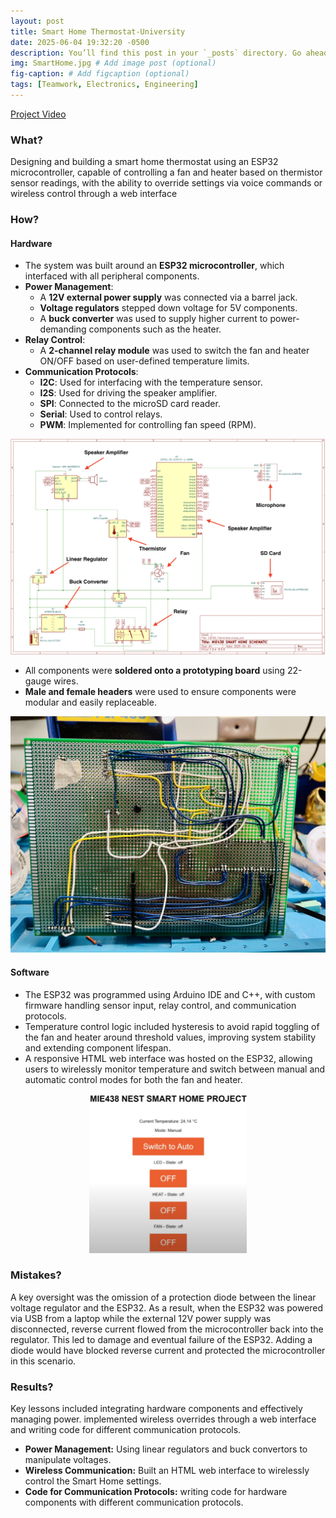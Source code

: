```yaml
---
layout: post
title: Smart Home Thermostat-University
date: 2025-06-04 19:32:20 -0500
description: You’ll find this post in your `_posts` directory. Go ahead and edit it and re-build the site to see your changes. # Add post description (optional)
img: SmartHome.jpg # Add image post (optional)
fig-caption: # Add figcaption (optional)
tags: [Teamwork, Electronics, Engineering]
---
```


[Project Video](https://youtu.be/AboBtPy3Abc?si=dfY4FVKgFEML-8DS)

### What?

Designing and building a smart home thermostat using an ESP32 microcontroller, capable of controlling a fan and heater based on thermistor sensor readings, with the ability to override settings via voice commands or wireless control through a web interface

### How?

#### Hardware

- The system was built around an **ESP32 microcontroller**, which interfaced with all peripheral components.
- **Power Management**:
  - A **12V external power supply** was connected via a barrel jack.
  - **Voltage regulators** stepped down voltage for 5V components.
  - A **buck converter** was used to supply higher current to power-demanding components such as the heater.
- **Relay Control**:
  - A **2-channel relay module** was used to switch the fan and heater ON/OFF based on user-defined temperature limits.
- **Communication Protocols**:
  - **I2C**: Used for interfacing with the temperature sensor.
  - **I2S**: Used for driving the speaker amplifier.
  - **SPI**: Connected to the microSD card reader.
  - **Serial**: Used to control relays.
  - **PWM**: Implemented for controlling fan speed (RPM).

![Smart Home Circuit Diagram](/assets/img/smarthomesch.png)

- All components were **soldered onto a prototyping board** using 22-gauge wires.
- **Male and female headers** were used to ensure components were modular and easily replaceable.

![Smart Home Soldering](/assets/img/SmartHomeSoldering.jpg)

#### Software

- The ESP32 was programmed using Arduino IDE and C++, with custom firmware handling sensor input, relay control, and communication protocols.
- Temperature control logic included hysteresis to avoid rapid toggling of the fan and heater around threshold values, improving system stability and extending component lifespan.
- A responsive HTML web interface was hosted on the ESP32, allowing users to wirelessly monitor temperature and switch between manual and automatic control modes for both the fan and heater.

<div align="center">
  <img src="/assets/img/smarthomesoftware.png" alt="Description" style="width:50%;">
</div>


### Mistakes?

A key oversight was the omission of a protection diode between the linear voltage regulator and the ESP32. As a result, when the ESP32 was powered via USB from a laptop while the external 12V power supply was disconnected, reverse current flowed from the microcontroller back into the regulator. This led to damage and eventual failure of the ESP32. Adding a diode would have blocked reverse current and protected the microcontroller in this scenario.

### Results?

Key lessons included integrating hardware components and effectively managing power. implemented wireless overrides through a web interface and writing code for different communication protocols. 

- **Power Management:** Using linear regulators and buck convertors to manipulate voltages.
- **Wireless Communication:** Built an HTML web interface to wirelessly control the Smart Home settings. 
- **Code for Communication Protocols:** writing code for hardware components with different communication protocols. 



